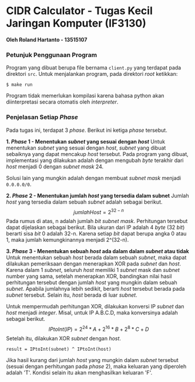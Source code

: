 # CIDR Calculator - Tugas Kecil Jaringan Komputer (IF3130)

**Oleh Roland Hartanto - 13515107**

### Petunjuk Penggunaan Program
Program yang dibuat berupa file bernama `client.py` yang terdapat pada direktori `src`.
Untuk menjalankan program, pada direktori *root* ketikkan:
```
$ make run
```
Program tidak memerlukan kompilasi karena bahasa python akan diinterpretasi secara otomatis oleh *interpreter*.

### Penjelasan Setiap *Phase*
Pada tugas ini, terdapat 3 *phase*. Berikut ini ketiga *phase* tersebut.

**1. *Phase* 1 - Menentukan *subnet* yang sesuai dengan *host***
Untuk menentukan *subnet* yang sesuai dengan *host*, *subnet* yang dibuat sebaiknya yang dapat mencakup *host* tersebut. Pada program yang dibuat, implementasi yang dilakukan adalah dengan mengubah *byte* terakhir dari *host* menjadi 0 dengan *subnet mask* 24.

Solusi lain yang mungkin adalah dengan membuat *subnet mask* menjadi `0.0.0.0/0`.

**2. *Phase* 2 - Menentukan jumlah *host* yang tersedia dalam subnet**
Jumlah *host* yang tersedia dalam sebuah *subnet* adalah sebagai berikut.
$$
jumlahHost = 2^{32-n}
$$
Pada rumus di atas, n adalah jumlah *bit subnet mask*. Perhitungan tersebut dapat dijelaskan sebagai berikut. Bila ukuran dari IP adalah 4 *byte* (32 *bit*) berarti sisa *bit* 0 adalah 32-n. Karena setiap *bit* dapat berupa angka 0 atau 1, maka jumlah kemungkinannya menjadi 2^(32-n).
 
**3. *Phase* 3 - Menentukan sebuah *host* ada dalam dalam *subnet* atau tidak**
Untuk menentukan sebuah *host* berada dalam sebuah *subnet*, maka dapat dilakukan pemeriksaan dengan menerapkan XOR pada *subnet* dan *host*. Karena dalam 1 *subnet*, seluruh *host* memiliki 1 *subnet* mask dan *subnet* number yang sama, setelah menerapkan XOR, bandingkan nilai hasil perhitungan tersebut dengan jumlah *host* yang mungkin dalam sebuah *subnet*. Apabila jumlahnya lebih sedikit, berarti *host* tersebut berada pada *subnet* tersebut. Selain itu, *host* berada di luar *subnet*.

Untuk mempermudah perhitungan XOR, dilakukan konversi IP *subnet* dan *host* menjadi *integer*.
Misal, untuk IP A.B.C.D, maka konversinya adalah sebagai berikut.
$$
IPtoInt(IP) = 2^{24} * A + 2^{16} * B + 2^{8} * C + D 
$$
Setelah itu, dilakukan XOR *subnet* dengan *host*.
```
result = IPtoInt(subnet) ^ IPtoInt(host)
```
Jika hasil kurang dari jumlah *host* yang mungkin dalam *subnet* tersebut (sesuai dengan perhitungan pada *phase* 2), maka keluaran yang diperoleh adalah 'T'. Kondisi selain itu akan menghasilkan keluaran 'F'.